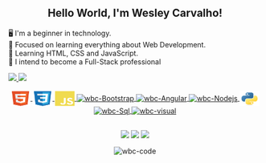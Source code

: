 <h2 align="center"> Hello World, I'm Wesley Carvalho!</h2>

🖥️ I'm a beginner in technology.<br>
🎯 Focused on learning everything about Web Development.<br>
🥇 Learning HTML, CSS and JavaScript.<br>
🚀 I intend to become a Full-Stack professional 

<div>
  <a href="https://github.com/wbc-code">
  <img height="160em" src="https://github-readme-stats.vercel.app/api?username=wbc-code&show_icons=true&theme=dark&include_all_commits=true&count_private=true"/>
  <img height="160em" src="https://github-readme-stats.vercel.app/api/top-langs/?username=wbc-code&layout=compact&langs_count=7&theme=dark"/>
</div>
  
<div style="display: inline_block" align="center"><br>
  
  <img align="center" alt="wbc-HTML" height="30" width="40" src="https://raw.githubusercontent.com/devicons/devicon/master/icons/html5/html5-original.svg">
  <img align="center" alt="wbc-CSS" height="30" width="40" src="https://raw.githubusercontent.com/devicons/devicon/master/icons/css3/css3-original.svg">
  <img align="center" alt="wbc-Js" height="30" width="40" src="https://raw.githubusercontent.com/devicons/devicon/master/icons/javascript/javascript-plain.svg">
  <img align="center" alt="wbc-Bootstrap" height="30" width="40" src="https://cdn.jsdelivr.net/gh/devicons/devicon/icons/bootstrap/bootstrap-plain.svg">  
  <img align="center" alt="wbc-Angular" height="30" width="40" src="https://cdn.jsdelivr.net/gh/devicons/devicon/icons/angularjs/angularjs-original.svg">
  
  <img align="center" alt="wbc-Nodejs" height="30" width="40" src="https://cdn.jsdelivr.net/gh/devicons/devicon/icons/nodejs/nodejs-original.svg">
  <img align="center" alt="wbc-Python" height="30" width="40" src="https://raw.githubusercontent.com/devicons/devicon/master/icons/python/python-original.svg">
  <img align="center" alt="wbc-Sql" height="30" width="40" src="https://cdn.jsdelivr.net/gh/devicons/devicon/icons/microsoftsqlserver/microsoftsqlserver-plain.svg">
  <img align="center" alt="wbc-visual" height="30" width="40" src="https://cdn.jsdelivr.net/gh/devicons/devicon/icons/visualstudio/visualstudio-plain.svg">
  
</div>
  
  ##
  
<div align="center"> 
  <a href = "mailto:wesleycarvalho.dev@outlook.com"><img src="https://img.shields.io/badge/Microsoft_Outlook-0078D4?style=for-the-badge&logo=microsoft-outlook&logoColor=white" target="_blank"></a>
    <a href="https://instagram.com/weesleycarvalho" target="_blank"><img src="https://img.shields.io/badge/-Instagram-%23E4405F?style=for-the-badge&logo=instagram&logoColor=white"></a>
  <a href="https://www.linkedin.com/in/wesley-carvalho-49a330218/" target="_blank"><img src="https://img.shields.io/badge/-LinkedIn-%230077B5?style=for-the-badge&logo=linkedin&logoColor=white"></a>
   
  <img src="https://komarev.com/ghpvc/?username=SEUUSUARIO&color=green" alt="wbc-code"/><br>
  
  </div>
